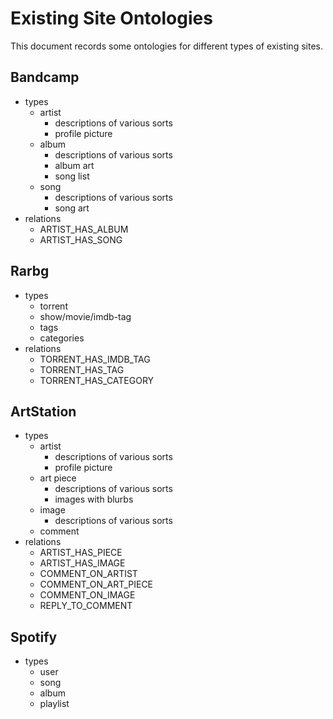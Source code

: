 # Existing Site Ontologies

This document records some ontologies for different types of existing sites.

## Bandcamp

- types
  - artist
    - descriptions of various sorts
    - profile picture
  - album
    - descriptions of various sorts
    - album art
    - song list
  - song
    - descriptions of various sorts
    - song art
- relations
  - ARTIST_HAS_ALBUM
  - ARTIST_HAS_SONG

## Rarbg

- types
  - torrent
  - show/movie/imdb-tag
  - tags
  - categories
- relations
  - TORRENT_HAS_IMDB_TAG
  - TORRENT_HAS_TAG
  - TORRENT_HAS_CATEGORY

## ArtStation

- types
  - artist
    - descriptions of various sorts
    - profile picture
  - art piece
    - descriptions of various sorts
    - images with blurbs
  - image
    - descriptions of various sorts
  - comment
- relations
  - ARTIST_HAS_PIECE
  - ARTIST_HAS_IMAGE
  - COMMENT_ON_ARTIST
  - COMMENT_ON_ART_PIECE
  - COMMENT_ON_IMAGE
  - REPLY_TO_COMMENT

## Spotify

- types
  - user
  - song
  - album
  - playlist
